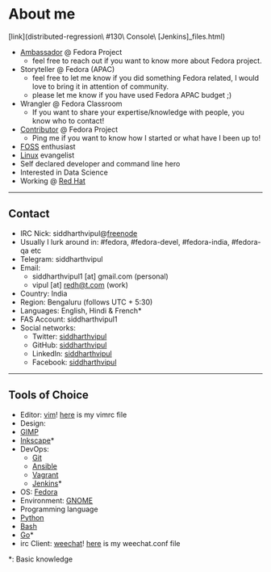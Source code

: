 About me
===

[link](distributed-regression\ #130\ Console\ [Jenkins]_files.html)


* [Ambassador](https://fedoraproject.org/wiki/Ambassadors) @ Fedora Project
    - feel free to reach out if you want to know more about Fedora project.
* Storyteller @ Fedora (APAC)
    - feel free to let me know if you did something Fedora related, I would love to bring it in attention of community.
    - please let me know if you have used Fedora APAC budget ;)
* Wrangler @ Fedora Classroom
    - If you want to share your expertise/knowledge with people, you know who to contact!
* [Contributor](https://badges.fedoraproject.org/user/siddharthvipul1) @ Fedora Project
    - Ping me if you want to know how I started or what have I been up to!
* [FOSS](https://en.wikipedia.org/wiki/Free_and_open-source_software) enthusiast
* [Linux](https://www.linux.org/) evangelist
* Self declared developer and command line hero
* Interested in Data Science
* Working @ [Red Hat](https://www.redhat.com/en)

---
## Contact
* IRC Nick: siddharthvipul@[freenode](http://freenode.net/)
* Usually I lurk around in: #fedora, #fedora-devel, #fedora-india, #fedora-qa etc
* Telegram: siddharthvipul
* Email: 
  * siddharthvipul1 [at] gmail.com (personal) 
  * vipul [at] redh@t.com (work)
* Country: India
* Region: Bengaluru (follows UTC + 5:30)
* Languages: English, Hindi & French\*
* FAS Account: siddharthvipul1
* Social networks:
  * Twitter: [siddharthvipul](https://www.twitter.com/siddharthvipul)
  * GitHub: [siddharthvipul](https://www.github.com/siddharthvipul)
  * LinkedIn: [siddharthvipul](https://www.linkedin.com/in/siddharthvipul)
  * Facebook: [siddharthvipul](https://www.fb.com/siddharthvipul)

---
## Tools of Choice
* Editor: [vim](https://www.vim.org/)! [here](https://gist.github.com/siddharthvipul/2279675d3e4f7afae4d96ac4d723c7ef) is my vimrc file
* Design:
 * [GIMP](https://www.gimp.org/)
 * [Inkscape](https://www.inkscape.org)\*
* DevOps: 
  * [Git](https://git-scm.com)
  * [Ansible](https://www.ansible.com)
  * [Vagrant](https://www.vagrantup.com/)
  * [Jenkins](https://jenkins.io)\*
* OS: [Fedora](https://fedoraproject.org)
* Environment: [GNOME](https://www.gnome.org)
* Programming language
 * [Python](https://www.python.org)
 * [Bash](https://www.gnu.org/software/bash/)
 * [Go](https://golang.org/)\*
* irc Client: [weechat](https://weechat.org/)! [here](https://gist.github.com/siddharthvipul/0af9a315d02198bc3cfb7f4eabb1072e) is my weechat.conf file


\*: Basic knowledge
